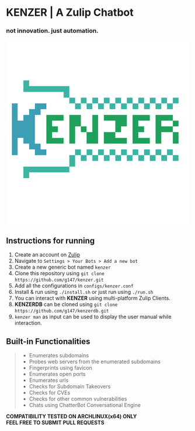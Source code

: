 # KENZER | A Zulip Chatbot
### not innovation. just automation.
![](/images/logo.png)

## Instructions for running
1. Create an account on [Zulip](https://zulipchat.com)<br>
2. Navigate to `Settings > Your Bots > Add a new bot`<br>
3. Create a new generic bot named `kenzer`<br>
4. Clone this repository using `git clone https://github.com/g147/kenzer.git`<br>
5. Add all the configurations in `configs/kenzer.conf`<br>
6. Install & run using `./install.sh` or just run using `./run.sh`<br>
7. You can interact with **KENZER** using multi-platform Zulip Clients.<br>
8. **KENZERDB** can be cloned using `git clone https://github.com/g147/kenzerdb.git`<br>
9. `kenzer man` as input can be used to display the user manual while interaction.<br>

## Built-in Functionalities
>* Enumerates subdomains<br>
>* Probes web servers from the enumerated subdomains<br>
>* Fingerprints using favicon<br>
>* Enumerates open ports<br>
>* Enumerates urls<br>
>* Checks for Subdomain Takeovers<br>
>* Checks for CVEs<br>
>* Checks for other common vulnerabilities<br>
>* Chats using ChatterBot Conversational Engine<br>

**COMPATIBILITY TESTED ON ARCHLINUX(x64) ONLY**<br>
**FEEL FREE TO SUBMIT PULL REQUESTS**
